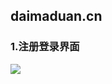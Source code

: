 ## daimaduan.cn

###  1.注册登录界面

![](https://github.com/dingyiming/dingyiming.github.io/blob/master/pics/%E4%BB%A3%E7%A0%81%E6%AE%B5%E7%99%BB%E5%BD%95%E6%B3%A8%E5%86%8C.gif?raw=true)